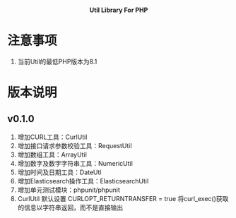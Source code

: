<h4 align="center">Util Library For PHP</h4>

# 注意事项
1. 当前Util的最低PHP版本为8.1

# 版本说明

## v0.1.0
1. 增加CURL工具：CurlUtil
2. 增加接口请求参数校验工具：RequestUtil
3. 增加数组工具：ArrayUtil
4. 增加数字及数字字符串工具：NumericUtil
5. 增加时间及日期工具：DateUtl
6. 增加Elasticsearch操作工具：ElasticsearchUtil
7. 增加单元测试模块：phpunit/phpunit
8. CurlUtil 默认设置 CURLOPT_RETURNTRANSFER = true 将curl_exec()获取的信息以字符串返回，而不是直接输出
